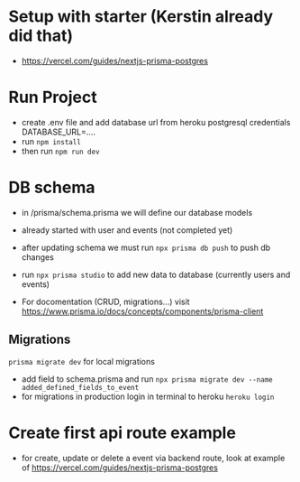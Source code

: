 # Setup with starter (Kerstin already did that)

- https://vercel.com/guides/nextjs-prisma-postgres

# Run Project

- create .env file and add database url from heroku postgresql credentials
  DATABASE_URL=....
- run `npm install`
- then run `npm run dev`

# DB schema

- in /prisma/schema.prisma we will define our database models
- already started with user and events (not completed yet)
- after updating schema we must run `npx prisma db push` to push db changes
- run `npx prisma studio` to add new data to database (currently users and events)

- For docomentation (CRUD, migrations...) visit https://www.prisma.io/docs/concepts/components/prisma-client

## Migrations

`prisma migrate dev` for local migrations

- add field to schema.prisma and run `npx prisma migrate dev --name added_defined_fields_to_event`
- for migrations in production login in terminal to heroku `heroku login`

# Create first api route example

- for create, update or delete a event via backend route, look at example of https://vercel.com/guides/nextjs-prisma-postgres
